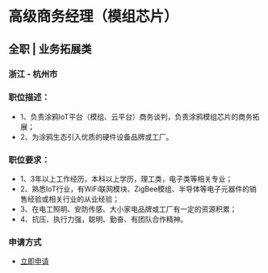 
# 高级商务经理（模组芯片）
## 全职  |  业务拓展类
### 浙江 - 杭州市

### 职位描述：
- 1、负责涂鸦IoT平台（模组、云平台）商务谈判，负责涂鸦模组芯片的商务拓展；
- 2、为涂鸦生态引入优质的硬件设备品牌或工厂。

### 职位要求：
- 1、3年以上工作经历，本科以上学历，理工类，电子类等相关专业；
- 2、熟悉IoT行业，有WiFi联网模块、ZigBee模组、半导体等电子元器件的销售经验或相关行业的从业经验；
- 3、在电工照明、安防传感、大小家电品牌或工厂有一定的资源积累；
- 4、抗压、执行力强，聪明、勤奋、有团队合作精神。
### 申请方式
- <a href="mailto:hr@tuya.com?subject=求职简历-高级商务经理（模组芯片）-来自GitHub">立即申请</a>